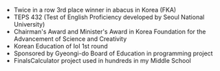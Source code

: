 - Twice in a row 3rd place winner in abacus in Korea (FKA)
- TEPS 432 (Test of English Proficiency developed by Seoul National University)
- Chairman's Award and Minister's Award in Korea Foundation for the Advancement of Science and Creativity
- Korean Education of IoI 1st round
- Sponsored by Gyeongi-do Board of Education in programming project
- FinalsCalculator project used in hundreds in my Middle School
